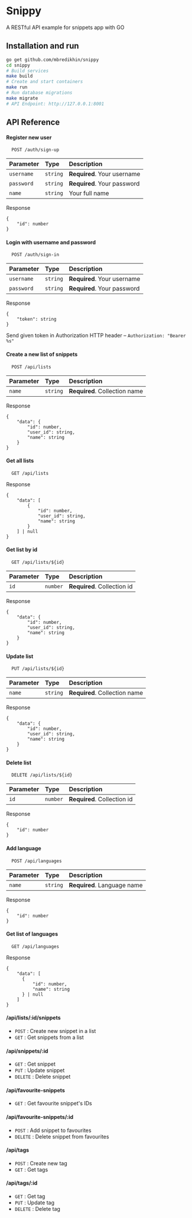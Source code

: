 # Snippy

A RESTful API example for snippets app with GO

## Installation and run

```sh
go get github.com/mbredikhin/snippy
cd snippy
# Build services
make build
# Create and start containers
make run
# Run database migrations
make migrate
# API Endpoint: http://127.0.0.1:8001
```

## API Reference

#### Register new user

```http
  POST /auth/sign-up
```

| Parameter  | Type     | Description                 |
| :--------- | :------- | :-------------------------- |
| `username` | `string` | **Required**. Your username |
| `password` | `string` | **Required**. Your password |
| `name`     | `string` | Your full name              |

Response

```
{
    "id": number
}
```

#### Login with username and password

```http
  POST /auth/sign-in
```

| Parameter  | Type     | Description                 |
| :--------- | :------- | :-------------------------- |
| `username` | `string` | **Required**. Your username |
| `password` | `string` | **Required**. Your password |

Response

```
{
    "token": string
}
```

Send given token in Authorization HTTP header – `Authorization: "Bearer %s" `

#### Create a new list of snippets

```http
  POST /api/lists
```

| Parameter | Type     | Description                   |
| :-------- | :------- | :---------------------------- |
| `name`    | `string` | **Required**. Collection name |

Response

```
{
    "data": {
        "id": number,
        "user_id": string,
        "name": string
    }
}
```

#### Get all lists

```http
  GET /api/lists
```

Response

```
{
    "data": [
        {
            "id": number,
            "user_id": string,
            "name": string
        }
    ] | null
}
```

#### Get list by id

```http
  GET /api/lists/${id}
```

| Parameter | Type     | Description                 |
| :-------- | :------- | :-------------------------- |
| `id`      | `number` | **Required**. Collection id |

Response

```
{
    "data": {
        "id": number,
        "user_id": string,
        "name": string
    }
}
```

#### Update list

```http
  PUT /api/lists/${id}
```

| Parameter | Type     | Description                   |
| :-------- | :------- | :---------------------------- |
| `name`    | `string` | **Required**. Collection name |

Response

```
{
    "data": {
        "id": number,
        "user_id": string,
        "name": string
    }
}
```

#### Delete list

```http
  DELETE /api/lists/${id}
```

| Parameter | Type     | Description                 |
| :-------- | :------- | :-------------------------- |
| `id`      | `number` | **Required**. Collection id |

Response

```
{
    "id": number
}
```

#### Add language

```http
  POST /api/languages
```

| Parameter | Type     | Description                 |
| :-------- | :------- | :-------------------------- |
| `name`    | `string` | **Required**. Language name |

Response

```
{
    "id": number
}
```

#### Get list of languages

```http
  GET /api/languages
```

Response

```
{
    "data": [
      {
          "id": number,
          "name": string
      } | null
    ]
}
```

#### /api/lists/:id/snippets

- `POST` : Create new snippet in a list
- `GET` : Get snippets from a list

#### /api/snippets/:id

- `GET` : Get snippet
- `PUT` : Update snippet
- `DELETE` : Delete snippet

#### /api/favourite-snippets

- `GET` : Get favourite snippet's IDs

#### /api/favourite-snippets/:id

- `POST` : Add snippet to favourites
- `DELETE` : Delete snippet from favourites

#### /api/tags

- `POST` : Create new tag
- `GET` : Get tags

#### /api/tags/:id

- `GET` : Get tag
- `PUT` : Update tag
- `DELETE` : Delete tag
